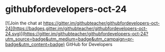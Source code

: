 # githubfordevelopers-oct-24

[![Join the chat at https://gitter.im/githubteacher/githubfordevelopers-oct-24](https://badges.gitter.im/githubteacher/githubfordevelopers-oct-24.svg)](https://gitter.im/githubteacher/githubfordevelopers-oct-24?utm_source=badge&utm_medium=badge&utm_campaign=pr-badge&utm_content=badge)
GitHub for Developers
